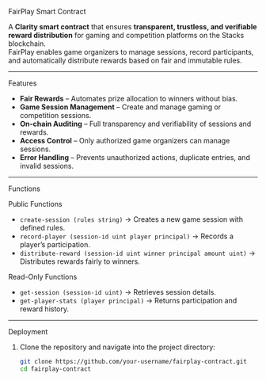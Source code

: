 FairPlay Smart Contract

A **Clarity smart contract** that ensures **transparent, trustless, and verifiable reward distribution** for gaming and competition platforms on the Stacks blockchain.  
FairPlay enables game organizers to manage sessions, record participants, and automatically distribute rewards based on fair and immutable rules.

---

Features
- **Fair Rewards** – Automates prize allocation to winners without bias.  
- **Game Session Management** – Create and manage gaming or competition sessions.  
- **On-chain Auditing** – Full transparency and verifiability of sessions and rewards.  
- **Access Control** – Only authorized game organizers can manage sessions.  
- **Error Handling** – Prevents unauthorized actions, duplicate entries, and invalid sessions.  

---

Functions

Public Functions
- `create-session (rules string)` → Creates a new game session with defined rules.  
- `record-player (session-id uint player principal)` → Records a player’s participation.  
- `distribute-reward (session-id uint winner principal amount uint)` → Distributes rewards fairly to winners.  

Read-Only Functions
- `get-session (session-id uint)` → Retrieves session details.  
- `get-player-stats (player principal)` → Returns participation and reward history.  

---

Deployment

1. Clone the repository and navigate into the project directory:  
   ```bash
   git clone https://github.com/your-username/fairplay-contract.git
   cd fairplay-contract

